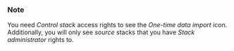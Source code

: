 


### Note

You need _Control stack_ access rights to see the _One-time data import_ icon. Additionally, you will only see _source_ stacks that you have _Stack administrator_ rights to.



